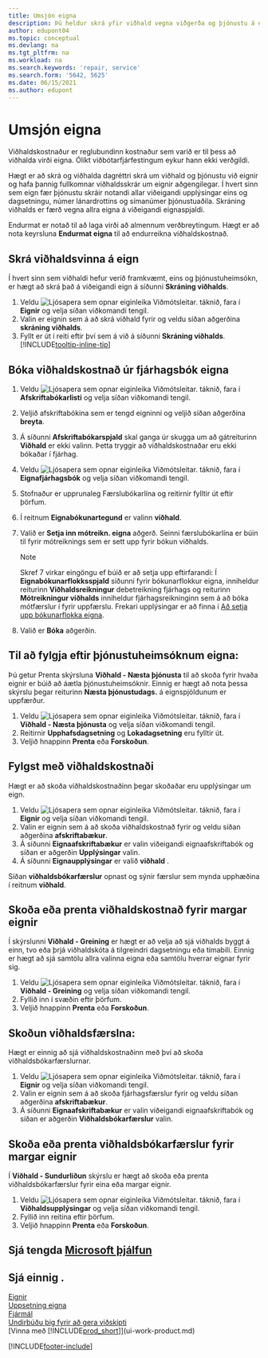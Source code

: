```yaml
---
title: Umsjón eigna
description: Þú heldur skrá yfir viðhald vegna viðgerða og þjónustu á eign til að halda virði eignarinnar.
author: edupont04
ms.topic: conceptual
ms.devlang: na
ms.tgt_pltfrm: na
ms.workload: na
ms.search.keywords: 'repair, service'
ms.search.form: '5642, 5625'
ms.date: 06/15/2021
ms.author: edupont
---
```

# <a name="maintain-fixed-assets" />Umsjón eigna

Viðhaldskostnaður er reglubundinn kostnaður sem varið er til þess að viðhalda virði eigna. Ólíkt viðbótarfjárfestingum eykur hann ekki verðgildi.

Hægt er að skrá og viðhalda dagréttri skrá um viðhald og þjónustu við eignir og hafa þannig fullkomnar viðhaldsskrár um eignir aðgengilegar. Í hvert sinn sem eign fær þjónustu skráir notandi allar viðeigandi upplýsingar eins og dagsetningu, númer lánardrottins og símanúmer þjónustuaðila. Skráning viðhalds er færð vegna allra eigna á viðeigandi eignaspjaldi.

Endurmat er notað til að laga virði að almennum verðbreytingum. Hægt er að nota keyrsluna **Endurmat eigna** til að endurreikna viðhaldskostnað.

## <a name="to-record-maintenance-work-on-a-fixed-asset" />Skrá viðhaldsvinna á eign

Í hvert sinn sem viðhaldi hefur verið framkvæmt, eins og þjónustuheimsókn, er hægt að skrá það á viðeigandi eign á síðunni **Skráning viðhalds**.  

1. Veldu ![Ljósapera sem opnar eiginleika Viðmótsleitar.](media/ui-search/search_small.png "Segðu mér hvað þú vilt gera") táknið, fara í **Eignir** og velja síðan viðkomandi tengil.  
2. Valin er eignin sem á að skrá viðhald fyrir og veldu síðan aðgerðina **skráning viðhalds**.
3. Fyllt er út í reiti eftir því sem á við á síðunni **Skráning viðhalds**. [!INCLUDE[tooltip-inline-tip](includes/tooltip-inline-tip_md.md)]  

## <a name="to-post-maintenance-costs-from-a-fixed-asset-gl-journal" />Bóka viðhaldskostnað úr fjárhagsbók eigna

1. Veldu ![Ljósapera sem opnar eiginleika Viðmótsleitar.](media/ui-search/search_small.png "Segðu mér hvað þú vilt gera") táknið, fara í **Afskriftabókarlisti** og velja síðan viðkomandi tengil.  
2. Veljið afskriftabókina sem er tengd eigninni og veljið síðan aðgerðina **breyta**.
3. Á síðunni **Afskriftabókarspjald** skal ganga úr skugga um að gátreiturinn **Viðhald** er ekki valinn. Þetta tryggir að viðhaldskostnaðar eru ekki bókaðar í fjárhag.
4. Veldu ![Ljósapera sem opnar eiginleika Viðmótsleitar.](media/ui-search/search_small.png "Segðu mér hvað þú vilt gera") táknið, fara í **Eignafjárhagsbók** og velja síðan viðkomandi tengil.  
5. Stofnaður er upprunaleg Færslubókarlína og reitirnir fylltir út eftir þörfum.
6. Í reitnum **Eignabókunartegund** er valinn **viðhald**.
7. Valið er **Setja inn mótreikn. eigna** aðgerð. Seinni færslubókarlína er búin til fyrir mótreiknings sem er sett upp fyrir bókun viðhalds.

    > [!NOTE]  
    >   Skref 7 virkar eingöngu ef búið er að setja upp eftirfarandi: Í **Eignabókunarflokksspjald** síðunni fyrir bókunarflokkur eigna, inniheldur reiturinn **Viðhaldsreikningur** debetreikning fjárhags og reiturinn **Mótreikningur viðhalds** inniheldur fjárhagsreikninginn sem á að bóka mótfærslur í fyrir uppfærslu. Frekari upplýsingar er að finna í [Að setja upp bókunarflokka eigna](fa-how-setup-general.md#to-set-up-fixed-asset-posting-groups).
8. Valið er **Bóka** aðgerðin.

## <a name="to-follow-up-on-fixed-assets-service-visits" />Til að fylgja eftir þjónustuheimsóknum eigna:

Þú getur Prenta skýrsluna **Viðhald - Næsta þjónusta** til að skoða fyrir hvaða eignir er búið að áætla þjónustuheimsóknir. Einnig er hægt að nota þessa skýrslu þegar reiturinn **Næsta þjónustudags.** á eignspjöldunum er uppfærður.  

1. Veldu ![Ljósapera sem opnar eiginleika Viðmótsleitar.](media/ui-search/search_small.png "Segðu mér hvað þú vilt gera") táknið, fara í **Viðhald - Næsta þjónusta** og velja síðan viðkomandi tengil.  
2. Reitirnir **Upphafsdagsetning** og **Lokadagsetning** eru fylltir út.  
3. Veljið hnappinn **Prenta** eða **Forskoðun**.

## <a name="to-monitor-maintenance-costs" />Fylgst með viðhaldskostnaði

Hægt er að skoða viðhaldskostnaðinn þegar skoðaðar eru upplýsingar um eign.  

1. Veldu ![Ljósapera sem opnar eiginleika Viðmótsleitar.](media/ui-search/search_small.png "Segðu mér hvað þú vilt gera") táknið, fara í **Eignir** og velja síðan viðkomandi tengil.
2. Valin er eignin sem á að skoða viðhaldskostnað fyrir og veldu síðan aðgerðina **afskriftabækur**.
3. Á síðunni **Eignaafskriftabækur** er valin viðeigandi eignaafskriftabók og síðan er aðgerðin **Upplýsingar** valin.
4. Á síðunni **Eignaupplýsingar** er valið **viðhald** .

Síðan **viðhaldsbókarfærslur** opnast og sýnir færslur sem mynda upphæðina í reitnum **viðhald**.

## <a name="to-view-or-print-maintenance-costs-for-multiple-fixed-assets" />Skoða eða prenta viðhaldskostnað fyrir margar eignir

Í skýrslunni **Viðhald - Greining** er hægt er að velja að sjá viðhalds byggt á einn, tvo eða þrjá viðhaldskóta á tilgreindri dagsetningu eða tímabili. Einnig er hægt að sjá samtölu allra valinna eigna eða samtölu hverrar eignar fyrir sig.

1. Veldu ![Ljósapera sem opnar eiginleika Viðmótsleitar.](media/ui-search/search_small.png "Segðu mér hvað þú vilt gera") táknið, fara í **Viðhald - Greining** og velja síðan viðkomandi tengil.
2. Fyllið inn í svæðin eftir þörfum.
3. Veljið hnappinn **Prenta** eða **Forskoðun**.

## <a name="to-view-maintenance-ledger-entries" />Skoðun viðhaldsfærslna:

Hægt er einnig að sjá viðhaldskostnaðinn með því að skoða viðhaldsbókarfærslurnar.  

1. Veldu ![Ljósapera sem opnar eiginleika Viðmótsleitar.](media/ui-search/search_small.png "Segðu mér hvað þú vilt gera") táknið, fara í **Eignir** og velja síðan viðkomandi tengil.
2. Valin er eignin sem á að skoða fjárhagsfærslur fyrir og veldu síðan aðgerðina **afskriftabækur**.
3. Á síðunni **Eignaafskriftabækur** er valin viðeigandi eignaafskriftabók og síðan er aðgerðin **Viðhaldsbókarfærslur** valin.

## <a name="to-view-or-print-maintenance-ledger-entries-for-multiple-fixed-assets" />Skoða eða prenta viðhaldsbókarfærslur fyrir margar eignir

Í **Viðhald - Sundurliðun** skýrslu er hægt að skoða eða prenta viðhaldsbókarfærslur fyrir eina eða margar eignir.  

1. Veldu ![Ljósapera sem opnar eiginleika Viðmótsleitar.](media/ui-search/search_small.png "Segðu mér hvað þú vilt gera") táknið, fara í **Viðhaldsupplýsingar** og velja síðan viðkomandi tengil.
2. Fyllið inn reitina eftir þörfum.
3. Veljið hnappinn **Prenta** eða **Forskoðun**.

## <a name="see-related-microsoft-trainingtrainingpathsmanage-fixed-assets-maintenance-insurances" />Sjá tengda [Microsoft þjálfun](/training/paths/manage-fixed-assets-maintenance-insurances/)

## <a name="see-also" />Sjá einnig .

[Eignir](fa-manage.md)  
[Uppsetning eigna](fa-setup.md)  
[Fjármál](finance.md)  
[Undirbúðu þig fyrir að gera viðskipti](ui-get-ready-business.md)  
[Vinna með [!INCLUDE[prod_short](includes/prod_short.md)]](ui-work-product.md)


[!INCLUDE[footer-include](includes/footer-banner.md)]
